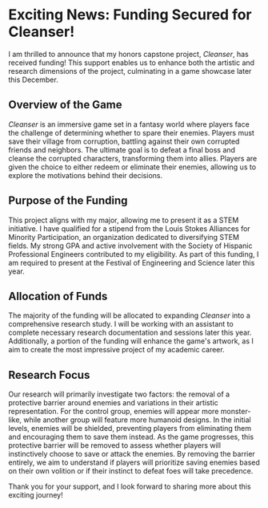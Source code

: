 # Exciting News: Funding Secured for Cleanser!

I am thrilled to announce that my honors capstone project, *Cleanser*, has received funding! This support enables us to enhance both the artistic and research dimensions of the project, culminating in a game showcase later this December.

## Overview of the Game
*Cleanser* is an immersive game set in a fantasy world where players face the challenge of determining whether to spare their enemies. Players must save their village from corruption, battling against their own corrupted friends and neighbors. The ultimate goal is to defeat a final boss and cleanse the corrupted characters, transforming them into allies. Players are given the choice to either redeem or eliminate their enemies, allowing us to explore the motivations behind their decisions.

## Purpose of the Funding
This project aligns with my major, allowing me to present it as a STEM initiative. I have qualified for a stipend from the Louis Stokes Alliances for Minority Participation, an organization dedicated to diversifying STEM fields. My strong GPA and active involvement with the Society of Hispanic Professional Engineers contributed to my eligibility. As part of this funding, I am required to present at the Festival of Engineering and Science later this year.

## Allocation of Funds
The majority of the funding will be allocated to expanding *Cleanser* into a comprehensive research study. I will be working with an assistant to complete necessary research documentation and sessions later this year. Additionally, a portion of the funding will enhance the game's artwork, as I aim to create the most impressive project of my academic career.

## Research Focus
Our research will primarily investigate two factors: the removal of a protective barrier around enemies and variations in their artistic representation. For the control group, enemies will appear more monster-like, while another group will feature more humanoid designs. In the initial levels, enemies will be shielded, preventing players from eliminating them and encouraging them to save them instead. As the game progresses, this protective barrier will be removed to assess whether players will instinctively choose to save or attack the enemies. By removing the barrier entirely, we aim to understand if players will prioritize saving enemies based on their own volition or if their instinct to defeat foes will take precedence.

Thank you for your support, and I look forward to sharing more about this exciting journey!

